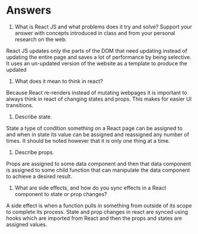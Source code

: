 # Answers

1. What is React JS and what problems does it try and solve? Support your answer with concepts introduced in class and from your personal research on the web.

React JS updates only the parts of the DOM that need updating instead of updating the entire page and saves a lot of performance by being selective. It uses an un-updated version of the website as a template to produce the updated 

1. What does it mean to think in react?

Because React re-renders instead of mutating webpages it is important to always think in react of changing states and props. This makes for easier UI transitions.

1. Describe state.

State a type of condition something on a React page can be assigned to and when in state its value can be assigned and reassigned any number of times. It should be noted however that it is only one thing at a time. 

1. Describe props.

Props are assigned to some data component and then that data component is assigned to some child function that can manipulate the data component to achieve a desired result. 

1. What are side effects, and how do you sync effects in a React component to state or prop changes?

A side effect is when a function pulls in something from outside of its scope to complete its process. State and prop changes in react are synced using hooks which are imported from React and then the props and states are assigned values. 
